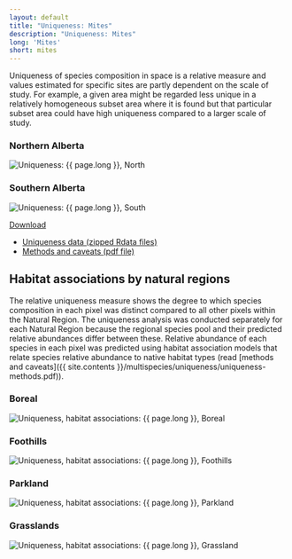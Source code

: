 ```yaml
---
layout: default
title: "Uniqueness: Mites"
description: "Uniqueness: Mites"
long: 'Mites'
short: mites
---
```


Uniqueness of species composition in space is a relative measure and values estimated for specific sites are partly dependent on the scale of study. For example, a given area might be regarded less unique in a relatively homogeneous subset area where it is found but that particular subset area could have high uniqueness compared to a larger scale of study.

<div class="row">
  <div class="col-6 col-sm-6 col-lg-6">

  <h3>Northern Alberta</h3>
  <p><img src="{{ site.contents }}/multispecies/uniqueness/{{ page.short }}/Species%20Uniqueness%20North.png" class="img-responsive" alt="Uniqueness: {{ page.long }}, North"/></p>

  </div>
  <div class="col-6 col-sm-6 col-lg-6">

  <h3>Southern Alberta</h3>
  <p><img src="{{ site.contents }}/multispecies/uniqueness/{{ page.short }}/Species%20Uniqueness%20South.png" class="img-responsive" alt="Uniqueness: {{ page.long }}, South"/></p>

  </div>
</div>

<div class="btn-group">
  <a href="#" class="btn btn-primary dropdown-toggle" data-toggle="dropdown" aria-expanded="false">Download <i class="fa fa-download"></i></a>
  <ul class="dropdown-menu">
    <li><a href="{{ site.ftproot }}/multispecies/uniqueness/uniqueness.zip" download>Uniqueness data (zipped Rdata files)</a></li>
    <li><a href="{{ site.contents }}/multispecies/uniqueness/uniqueness-methods.pdf">Methods and caveats (pdf file)</a></li>
  </ul>
</div>

## Habitat associations by natural regions

The relative uniqueness measure shows the degree to which species composition in each pixel was distinct compared to all other pixels within the Natural Region.  The uniqueness analysis was conducted separately for each Natural Region because the regional species pool and their predicted relative abundances differ between these. Relative abundance of each species in each pixel was predicted using habitat association models that relate species relative abundance to native habitat types (read [methods and caveats]({{ site.contents }}/multispecies/uniqueness/uniqueness-methods.pdf)).

<div class="row">
  <div class="col-12 col-sm-12 col-lg-12">

  <h3>Boreal</h3>
  <p><img src="{{ site.contents }}/multispecies/uniqueness/{{ page.short }}/Uniqueness-Habitat%20association%20Boreal.png" class="img-responsive" alt="Uniqueness, habitat associations: {{ page.long }}, Boreal"/></p>

  </div>
  <div class="col-12 col-sm-12 col-lg-12">

  <h3>Foothills</h3>
  <p><img src="{{ site.contents }}/multispecies/uniqueness/{{ page.short }}/Uniqueness-Habitat%20association%20Foothills.png" class="img-responsive" alt="Uniqueness, habitat associations: {{ page.long }}, Foothills"/></p>

  </div>
</div>

<div class="row">
  <div class="col-6 col-sm-6 col-lg-6">

  <h3>Parkland</h3>
  <p><img src="{{ site.contents }}/multispecies/uniqueness/{{ page.short }}/Uniqueness-Habitat%20association%20Parkland.png" class="img-responsive" alt="Uniqueness, habitat associations: {{ page.long }}, Parkland"/></p>

  </div>
  <div class="col-6 col-sm-6 col-lg-6">

  <h3>Grasslands</h3>
  <p><img src="{{ site.contents }}/multispecies/uniqueness/{{ page.short }}/Uniqueness-Habitat%20association%20Grassland.png" class="img-responsive" alt="Uniqueness, habitat associations: {{ page.long }}, Grassland"/></p>

  </div>
</div>
